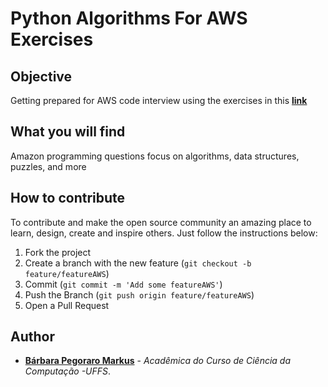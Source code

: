 # Python Algorithms For AWS Exercises

## Objective
Getting prepared for AWS code interview using the exercises in this **[link](https://www.educative.io/blog/crack-amazon-coding-interview-questions)**

## What you will find 
Amazon programming questions focus on algorithms, data structures, puzzles, and more

## How to contribute

To contribute and make the open source community an amazing place to learn, design, create and inspire others. Just follow the instructions below:

1. Fork the project
2. Create a branch with the new feature (`git checkout -b feature/featureAWS`)
3. Commit (`git commit -m 'Add some featureAWS'`)
4. Push the Branch (`git push origin feature/featureAWS`)
5. Open a Pull Request 

## Author

- **[Bárbara Pegoraro Markus](https://github.com/barbs-pm)** - _Acadêmica do Curso de Ciência da Computação -UFFS_. 